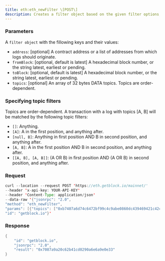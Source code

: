 ```yaml
---
title: eth:eth_newFilter \[POST\]
description: Creates a filter object based on the given filter options, to notify when the state changes (logs). To check if the state has changed, call eth_getFilterChanges.
---
```


### Parameters

A `filter object` with the fillowing keys and their values:

- `address`: [optional] A contract address or a list of addresses from which logs should originate.
- `fromBlock`: [optional, default is latest] A hexadecimal block number, or the string latest, earliest or pending.
- `toBlock`: [optional, default is latest] A hexadecimal block number, or the string latest, earliest or pending.
- `topics`: [optional] An array of 32 bytes DATA topics. Topics are order-dependent.

### Specifying topic filters

Topics are order-dependent. A transaction with a log with topics [A, B] will be matched by the following topic filters:

- `[]`: Anything.
- `[A]`: A in the first position, and anything after.
- `[null, B]`: Anything in first position AND B in second position, and anything after.
- `[A, B]`: A in the first position AND B in second position, and anything after.
- `[[A, B], [A, B]]`: (A OR B) in first position AND (A OR B) in second position, and anything after.

### Request

``` java
curl --location --request POST 'https://eth.getblock.io/mainnet/' 
--header 'x-api-key: YOUR-API-KEY' 
--header 'Content-Type: application/json' 
--data-raw '{"jsonrpc": "2.0",
"method": "eth_newFilter",
"params": [{"topics": ["0xb7407a6d74c6472bf99c4c9abe0860dc439469421c42c060639733b2309b05c7"]}],
"id": "getblock.io"}'
```

###  Response

``` java
{
    "id": "getblock.io",
    "jsonrpc": "2.0",
    "result": "0x7087a9a20c62b41cd0290a6e6a9e0e33"
}
```

